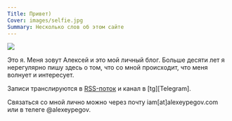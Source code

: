 ```yaml
---
Title: Привет)
Cover: images/selfie.jpg
Summary: Несколько слов об этом сайте
---
```


![](images/selfie.jpg)

Это я. Меня зовут Алексей и это мой личный блог. Больше десяти лет я нерегулярно пишу здесь о том, что со мной происходит, что меня волнует и интересует.

Записи транслируются в [RSS-поток][rss] и канал в [tg][Telegram].

Связаться со мной лично можно через почту iam[at]alexeypegov.com или в телеге @alexeypegov.

[rss]: https://feeds.feedburner.com/false-movement
[tg]: https://t.me/falsemovement